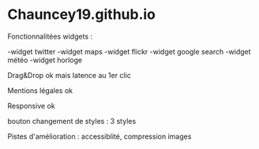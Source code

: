 # Chauncey19.github.io

Fonctionnalitées widgets :

-widget twitter
-widget maps
-widget flickr
-widget google search
-widget météo
-widget horloge


Drag&Drop ok mais latence au 1er clic

Mentions légales ok

Responsive ok

bouton changement de styles : 3 styles

Pistes d'amélioration : accessiblité, compression images
